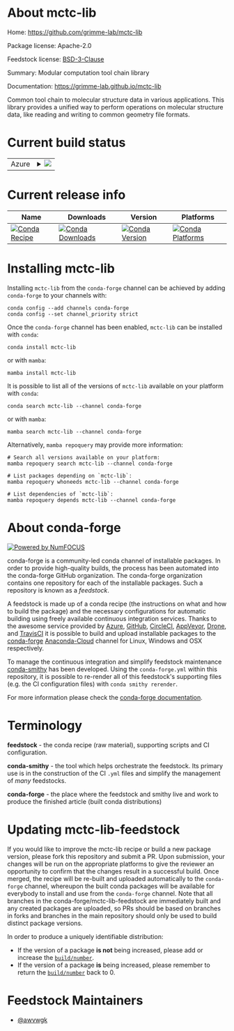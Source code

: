About mctc-lib
==============

Home: https://github.com/grimme-lab/mctc-lib

Package license: Apache-2.0

Feedstock license: [BSD-3-Clause](https://github.com/conda-forge/mctc-lib-feedstock/blob/main/LICENSE.txt)

Summary: Modular computation tool chain library

Documentation: https://grimme-lab.github.io/mctc-lib

Common tool chain to molecular structure data in various applications. This library provides a unified way to perform operations on molecular structure data, like reading and writing to common geometry file formats.

Current build status
====================


<table>
    
  <tr>
    <td>Azure</td>
    <td>
      <details>
        <summary>
          <a href="https://dev.azure.com/conda-forge/feedstock-builds/_build/latest?definitionId=14526&branchName=main">
            <img src="https://dev.azure.com/conda-forge/feedstock-builds/_apis/build/status/mctc-lib-feedstock?branchName=main">
          </a>
        </summary>
        <table>
          <thead><tr><th>Variant</th><th>Status</th></tr></thead>
          <tbody><tr>
              <td>linux_64</td>
              <td>
                <a href="https://dev.azure.com/conda-forge/feedstock-builds/_build/latest?definitionId=14526&branchName=main">
                  <img src="https://dev.azure.com/conda-forge/feedstock-builds/_apis/build/status/mctc-lib-feedstock?branchName=main&jobName=linux&configuration=linux_64_" alt="variant">
                </a>
              </td>
            </tr><tr>
              <td>linux_aarch64</td>
              <td>
                <a href="https://dev.azure.com/conda-forge/feedstock-builds/_build/latest?definitionId=14526&branchName=main">
                  <img src="https://dev.azure.com/conda-forge/feedstock-builds/_apis/build/status/mctc-lib-feedstock?branchName=main&jobName=linux&configuration=linux_aarch64_" alt="variant">
                </a>
              </td>
            </tr><tr>
              <td>linux_ppc64le</td>
              <td>
                <a href="https://dev.azure.com/conda-forge/feedstock-builds/_build/latest?definitionId=14526&branchName=main">
                  <img src="https://dev.azure.com/conda-forge/feedstock-builds/_apis/build/status/mctc-lib-feedstock?branchName=main&jobName=linux&configuration=linux_ppc64le_" alt="variant">
                </a>
              </td>
            </tr><tr>
              <td>osx_64</td>
              <td>
                <a href="https://dev.azure.com/conda-forge/feedstock-builds/_build/latest?definitionId=14526&branchName=main">
                  <img src="https://dev.azure.com/conda-forge/feedstock-builds/_apis/build/status/mctc-lib-feedstock?branchName=main&jobName=osx&configuration=osx_64_" alt="variant">
                </a>
              </td>
            </tr><tr>
              <td>osx_arm64</td>
              <td>
                <a href="https://dev.azure.com/conda-forge/feedstock-builds/_build/latest?definitionId=14526&branchName=main">
                  <img src="https://dev.azure.com/conda-forge/feedstock-builds/_apis/build/status/mctc-lib-feedstock?branchName=main&jobName=osx&configuration=osx_arm64_" alt="variant">
                </a>
              </td>
            </tr><tr>
              <td>win_64</td>
              <td>
                <a href="https://dev.azure.com/conda-forge/feedstock-builds/_build/latest?definitionId=14526&branchName=main">
                  <img src="https://dev.azure.com/conda-forge/feedstock-builds/_apis/build/status/mctc-lib-feedstock?branchName=main&jobName=win&configuration=win_64_" alt="variant">
                </a>
              </td>
            </tr>
          </tbody>
        </table>
      </details>
    </td>
  </tr>
</table>

Current release info
====================

| Name | Downloads | Version | Platforms |
| --- | --- | --- | --- |
| [![Conda Recipe](https://img.shields.io/badge/recipe-mctc--lib-green.svg)](https://anaconda.org/conda-forge/mctc-lib) | [![Conda Downloads](https://img.shields.io/conda/dn/conda-forge/mctc-lib.svg)](https://anaconda.org/conda-forge/mctc-lib) | [![Conda Version](https://img.shields.io/conda/vn/conda-forge/mctc-lib.svg)](https://anaconda.org/conda-forge/mctc-lib) | [![Conda Platforms](https://img.shields.io/conda/pn/conda-forge/mctc-lib.svg)](https://anaconda.org/conda-forge/mctc-lib) |

Installing mctc-lib
===================

Installing `mctc-lib` from the `conda-forge` channel can be achieved by adding `conda-forge` to your channels with:

```
conda config --add channels conda-forge
conda config --set channel_priority strict
```

Once the `conda-forge` channel has been enabled, `mctc-lib` can be installed with `conda`:

```
conda install mctc-lib
```

or with `mamba`:

```
mamba install mctc-lib
```

It is possible to list all of the versions of `mctc-lib` available on your platform with `conda`:

```
conda search mctc-lib --channel conda-forge
```

or with `mamba`:

```
mamba search mctc-lib --channel conda-forge
```

Alternatively, `mamba repoquery` may provide more information:

```
# Search all versions available on your platform:
mamba repoquery search mctc-lib --channel conda-forge

# List packages depending on `mctc-lib`:
mamba repoquery whoneeds mctc-lib --channel conda-forge

# List dependencies of `mctc-lib`:
mamba repoquery depends mctc-lib --channel conda-forge
```


About conda-forge
=================

[![Powered by
NumFOCUS](https://img.shields.io/badge/powered%20by-NumFOCUS-orange.svg?style=flat&colorA=E1523D&colorB=007D8A)](https://numfocus.org)

conda-forge is a community-led conda channel of installable packages.
In order to provide high-quality builds, the process has been automated into the
conda-forge GitHub organization. The conda-forge organization contains one repository
for each of the installable packages. Such a repository is known as a *feedstock*.

A feedstock is made up of a conda recipe (the instructions on what and how to build
the package) and the necessary configurations for automatic building using freely
available continuous integration services. Thanks to the awesome service provided by
[Azure](https://azure.microsoft.com/en-us/services/devops/), [GitHub](https://github.com/),
[CircleCI](https://circleci.com/), [AppVeyor](https://www.appveyor.com/),
[Drone](https://cloud.drone.io/welcome), and [TravisCI](https://travis-ci.com/)
it is possible to build and upload installable packages to the
[conda-forge](https://anaconda.org/conda-forge) [Anaconda-Cloud](https://anaconda.org/)
channel for Linux, Windows and OSX respectively.

To manage the continuous integration and simplify feedstock maintenance
[conda-smithy](https://github.com/conda-forge/conda-smithy) has been developed.
Using the ``conda-forge.yml`` within this repository, it is possible to re-render all of
this feedstock's supporting files (e.g. the CI configuration files) with ``conda smithy rerender``.

For more information please check the [conda-forge documentation](https://conda-forge.org/docs/).

Terminology
===========

**feedstock** - the conda recipe (raw material), supporting scripts and CI configuration.

**conda-smithy** - the tool which helps orchestrate the feedstock.
                   Its primary use is in the construction of the CI ``.yml`` files
                   and simplify the management of *many* feedstocks.

**conda-forge** - the place where the feedstock and smithy live and work to
                  produce the finished article (built conda distributions)


Updating mctc-lib-feedstock
===========================

If you would like to improve the mctc-lib recipe or build a new
package version, please fork this repository and submit a PR. Upon submission,
your changes will be run on the appropriate platforms to give the reviewer an
opportunity to confirm that the changes result in a successful build. Once
merged, the recipe will be re-built and uploaded automatically to the
`conda-forge` channel, whereupon the built conda packages will be available for
everybody to install and use from the `conda-forge` channel.
Note that all branches in the conda-forge/mctc-lib-feedstock are
immediately built and any created packages are uploaded, so PRs should be based
on branches in forks and branches in the main repository should only be used to
build distinct package versions.

In order to produce a uniquely identifiable distribution:
 * If the version of a package **is not** being increased, please add or increase
   the [``build/number``](https://docs.conda.io/projects/conda-build/en/latest/resources/define-metadata.html#build-number-and-string).
 * If the version of a package **is** being increased, please remember to return
   the [``build/number``](https://docs.conda.io/projects/conda-build/en/latest/resources/define-metadata.html#build-number-and-string)
   back to 0.

Feedstock Maintainers
=====================

* [@awvwgk](https://github.com/awvwgk/)


